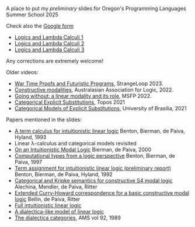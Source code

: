 A place to put my *preliminary* slides for Oregon's Programming Languages Summer School 2025

Check also the [Google form](https://docs.google.com/forms/d/e/1FAIpQLSeIiqcDBigxNtYKZfW9rGbqYrrbsXvyPkRjaCGTCOnMqYco8A/viewform?usp=dialog)

*  [Logics and Lambda Calculi 1](https://github.com/vcvpaiva/DialecticaCategories/blob/master/OPLSS2025/OregonLecture1.pdf)
*  [Logics and Lambda Calculi 2](https://github.com/vcvpaiva/DialecticaCategories/blob/master/OPLSS2025/OregonLecture2.pdf)
*  [Logics and Lambda Calculi 3](https://github.com/vcvpaiva/DialecticaCategories/blob/master/OPLSS2025/OregonLecture3.pdf)


  Any corrections are extremely welcome!

  Older videos:
  * [War Time Proofs and Futuristic Programs](https://www.youtube.com/watch?v=4_6uboxUYR8), StrangeLoop 2023.
  * [Constructive modalities](https://www.youtube.com/watch?v=hbf-tGjxRQQ), Australasian Association for Logic, 2022.
  * [Going without: a linear modality and its role](https://www.youtube.com/watch?v=7uTsihTketw), MSFP 2022.
  * [Categorical Explicit Substitutions](https://www.youtube.com/watch?v=Z_gu1r7LNyc&t=1s), Topos 2021
  * [Categorical Models of Explicit Substitutions](https://www.youtube.com/watch?v=w4tTdai9mTg), University of Brasilia, 2021

   Papers mentioned in the slides:
   * [A term calculus for intuitionistic linear logic](https://www.dpmms.cam.ac.uk/~jmeh1/Research/Oldpapers/bbdphtlca93.pdf) Benton, Bierman, de Paiva, Hyland, 1993
   * Linear λ-calculus and categorical models revisited
   * [On an Intuitionistic Modal Logic](https://www.researchgate.net/profile/Valeria-De-Paiva/publication/226515897_On_An_Intuitionistic_Modal_Logic/links/00b4951ed416906ccc000000/On-An-Intuitionistic-Modal-Logic.pdf) Bierman, de Paiva, 2000
   * [Computational types from a logic perspective](https://www.cl.cam.ac.uk/techreports/UCAM-CL-TR-365.pdf) Benton, Bierman, de Paiva, 1997
   * [Term assignment for intuitionistic linear logic (preliminary report)](https://www.cl.cam.ac.uk/techreports/UCAM-CL-TR-262.pdf) Benton, Bierman, de Paiva, Hyland, 1992
   * [Categorical and Kripke semantics for constructive S4 modal logic](https://www.uni-bamberg.de/fileadmin/uni/fakultaeten/wiai_professuren/grundlagen_informatik/papersMM/conmodlog.pdf) Alechina, Mendler, de Paiva, Ritter
   * [Extended Curry-Howard correspondence for a basic constructive modal logic](https://www.researchgate.net/profile/Valeria-De-Paiva/publication/2858332_Extended_Curry-Howard_Correspondence_for_a_Basic_Constructive_Modal_Logic/links/57683b0008aef6cdf9b40395/Extended-Curry-Howard-Correspondence-for-a-Basic-Constructive-Modal-Logic.pdf) Bellin, de Paiva, Ritter
   * [Full intuitionistic linear logic]()
   * [A dialectica-like model of linear logic]()
   * [The dialectica categories](https://www.ams.org/books/conm/092/), AMS vol 92, 1989
   
